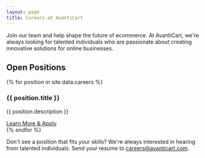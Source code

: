```yaml
---
layout: page
title: Careers at AvantiCart
---
```


<p class="mb-8">Join our team and help shape the future of ecommerce. At AvantiCart, we're always looking for talented individuals who are passionate about creating innovative solutions for online businesses.</p>

<h2 class="text-2xl font-bold mb-4">Open Positions</h2>

{% for position in site.data.careers %}
<div class="bg-white rounded-lg shadow-md p-6 mb-8">
  <h3 class="text-xl font-bold mb-2">{{ position.title }}</h3>
  <p class="mb-4">{{ position.description }}</p>
  <a href="#" class="text-avanti-teal hover:text-avanti-light-blue font-bold">Learn More & Apply</a>
</div>
{% endfor %}

<p class="mt-8">Don't see a position that fits your skills? We're always interested in hearing from talented individuals. Send your resume to <a href="mailto:careers@avanticart.com" class="text-avanti-teal hover:text-avanti-light-blue">careers@avanticart.com</a>.</p>